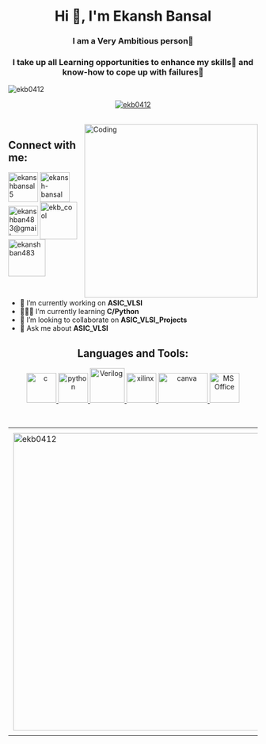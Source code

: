 
<h1 align="center">Hi 👋, I'm Ekansh Bansal</h1>
<h3 align="center">I am a Very Ambitious person🥸 </h3>
<h3 align="center">I take up all Learning opportunities to enhance my skills🧾 and know-how to cope up with failures💪</h3>
<p align="left"> <img src="https://komarev.com/ghpvc/?username=ekb0412&label=Profile%20views&color=0e75b6&style=flat" alt="ekb0412" /> </p>

<p align="center"> <a href="https://github.com/ryo-ma/github-profile-trophy"><img src="https://github-profile-trophy.vercel.app/?username=ekb0412&title=Commit,Followers,Stars,Repositories,PullRequest&theme=flat&margin-w=15" alt="ekb0412" /></a> </p>
<br>
<img align="right" alt="Coding" width="350" src="https://cdn.dribbble.com/users/118246/screenshots/5343519/wifi.gif">
<h2 align="left">Connect with me:</h2>
<p align="left">
<a href="https://twitter.com/ekanshbansal5" target="blank"><img align="center" src="https://png.pngtree.com/png-vector/20221018/ourmid/pngtree-twitter-social-media-round-icon-png-image_6315985.png" alt="ekanshbansal5" height="60" width="60" /></a>
<a href="https://www.linkedin.com/in/ekansh-bansal-04ek122002/" target="blank"><img align="center" src="https://static-00.iconduck.com/assets.00/linkedin-icon-2048x2048-ya5g47j2.png" alt="ekansh-bansal" height="60" width="60" />
<a href="http://ekanshban483@gmail.com/" target="blank"><img align="center" src="https://freelogopng.com/images/all_img/1657906383gmail-icon-png.png" alt="ekanshban483@gmail.com" height="60" width="60" /></a>
<a href="https://instagram.com/ekb_cool" target="blank"><img align="center" src="https://camo.githubusercontent.com/9506780a212223d7f1ef3ef1301965f1e3539e231b7a8fc80ded8b29418b35d8/68747470733a2f2f692e696d6775722e636f6d2f424b4d3172316e2e706e67" alt="ekb_cool" height="75" width="75" /></a>
<a href="https://www.hackerrank.com/ekanshban483" target="blank"><img align="center" src="https://avatars.githubusercontent.com/u/1030588?s=200&v=4" alt="ekanshban483" height="75" width="75" /></a>
</p>
<br>

- 🔭 I’m currently working on **ASIC_VLSI**
- 👨🏼‍🔬 I’m currently learning **C/Python**
- 👯 I’m looking to collaborate on **ASIC_VLSI_Projects**
- 🤔 Ask me about **ASIC_VLSI**

<h2 align="center">Languages and Tools:</h2>
<p align="center"> <a href="https://www.cprogramming.com/" target="_blank" rel="noreferrer"> <img src="https://user-images.githubusercontent.com/25181517/192106070-46255bcf-65e6-4c6b-a296-bf8d0d8fb2a7.png" alt="c" width="60" height="60"/> </a> 
<a href="https://www.python.org" target="_blank" rel="noreferrer"> <img src="https://user-images.githubusercontent.com/25181517/183423507-c056a6f9-1ba8-4312-a350-19bcbc5a8697.png" alt="python" width="60" height="60"/> </a> 
<a href="https://www.verilog.com" target="_blank" rel="noreferrer"> <img src="https://pbs.twimg.com/profile_images/1498729805625188352/cyIH6Vb7_400x400.jpg" alt="Verilog" width="70" height="70"/> </a>
<a href="https://www.xilinx.com" target="_blank" rel="noreferrer"> <img src="https://encrypted-tbn0.gstatic.com/images?q=tbn:ANd9GcQ1MueuGCVqqTMVlXMvrxS04cyljzFESLxL33NgKKP50Pyh-OuHtWSvfWKis2BA46VPSqc&usqp=CAU" alt="xilinx" width="60" height="60"/> </a>
<a href="https://www.canva.com" target="_blank" rel="noreferrer"> <img src="https://logos-world.net/wp-content/uploads/2020/02/Canva-Logo.png" alt="canva" width="100" height="60"/> </a> 
<a href="https://www.office.com" target="_blank" rel="noreferrer"> <img src="https://www.google.com/url?sa=i&url=https%3A%2F%2Fin.pinterest.com%2Fpin%2F134474738863424963%2F&psig=AOvVaw2V0a5-aubGu47DsbYSReH0&ust=1698977144125000&source=images&cd=vfe&opi=89978449&ved=0CBIQjRxqFwoTCID815udpIIDFQAAAAAdAAAAABAI" alt="MS Office" width="60" height="60"/> </a></p>
<br>
<div id="image-table">
    <table>
	    <tr>
    	    <td style="padding:10px">
        	    <img src="https://github-readme-stats.vercel.app/api?username=ekb0412&show_icons=true&locale=en" alt="ekb0412" width="600"/>
      	    </td>
            <td style="padding:10px">
            	<img src="https://github-readme-streak-stats.herokuapp.com/?user=ekb0412&" alt="ekb0412" width="600"/>
            </td>
        </tr>
    </table>
</div>
